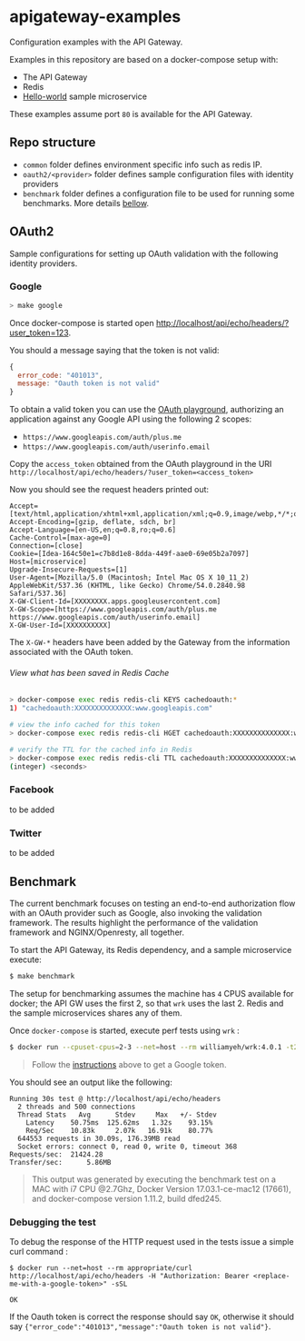 # apigateway-examples
Configuration examples with the API Gateway.

Examples in this repository are based on a docker-compose setup with:
* The API Gateway
* Redis
* [Hello-world](https://github.com/adobe-apiplatform/echo-service) sample microservice

These examples assume port `80` is available for the API Gateway.

## Repo structure
* `common` folder defines environment specific info such as redis IP.
* `oauth2/<provider>` folder defines sample configuration files with identity providers
* `benchmark` folder defines a configuration file to be used for running some benchmarks. More details [bellow](#benchmark).

## OAuth2

Sample configurations for setting up OAuth validation with the following identity providers.

### Google

```bash
> make google
```

Once docker-compose is started open [http://localhost/api/echo/headers/?user_token=123](http://localhost/api/echo/headers/?user_token=123).

You should a message saying that the token is not valid:
```javascript
{
  error_code: "401013",
  message: "Oauth token is not valid"
}
```

To obtain a valid token you can use the [OAuth playground](https://developers.google.com/oauthplayground), authorizing an application against any Google API using the following 2 scopes:
* `https://www.googleapis.com/auth/plus.me`
* `https://www.googleapis.com/auth/userinfo.email`

Copy the `access_token` obtained from the OAuth playground in the URI
`http://localhost/api/echo/headers/?user_token=<access_token>`

Now you should see the request headers printed out:
```
Accept=[text/html,application/xhtml+xml,application/xml;q=0.9,image/webp,*/*;q=0.8]
Accept-Encoding=[gzip, deflate, sdch, br]
Accept-Language=[en-US,en;q=0.8,ro;q=0.6]
Cache-Control=[max-age=0]
Connection=[close]
Cookie=[Idea-164c50e1=c7b8d1e8-8dda-449f-aae0-69e05b2a7097]
Host=[microservice]
Upgrade-Insecure-Requests=[1]
User-Agent=[Mozilla/5.0 (Macintosh; Intel Mac OS X 10_11_2) AppleWebKit/537.36 (KHTML, like Gecko) Chrome/54.0.2840.98 Safari/537.36]
X-GW-Client-Id=[XXXXXXXX.apps.googleusercontent.com]
X-GW-Scope=[https://www.googleapis.com/auth/plus.me https://www.googleapis.com/auth/userinfo.email]
X-GW-User-Id=[XXXXXXXXXX]
```

The `X-GW-*` headers have been added by the Gateway from the information associated with the OAuth token.

###### View what has been saved in Redis Cache

```bash
> docker-compose exec redis redis-cli KEYS cachedoauth:*
1) "cachedoauth:XXXXXXXXXXXXXX:www.googleapis.com"

# view the info cached for this token
> docker-compose exec redis redis-cli HGET cachedoauth:XXXXXXXXXXXXXX:www.googleapis.com token_json

# verify the TTL for the cached info in Redis
> docker-compose exec redis redis-cli TTL cachedoauth:XXXXXXXXXXXXXX:www.googleapis.com
(integer) <seconds>
```

### Facebook
to be added

### Twitter
to be added

## Benchmark

The current benchmark focuses on testing an end-to-end authorization flow with an OAuth provider such as Google, also invoking the validation framework. The results highlight the performance of the validation framework and NGINX/Openresty, all together.

To start the API Gateway, its Redis dependency, and a sample microservice execute:
```bash
$ make benchmark
```

The setup for benchmarking assumes the machine has `4` CPUS available for docker; the API GW uses the first 2, so that `wrk` uses the last 2. Redis and the sample microservices shares any of them.

Once `docker-compose` is started, execute perf tests using `wrk` :

```bash
$ docker run --cpuset-cpus=2-3 --net=host --rm williamyeh/wrk:4.0.1 -t2 -c500 -d30s http://localhost/api/echo/headers -H "Authorization: Bearer <replace-me-with-a-google-token>"
```

> Follow the [instructions](#google) above to get a Google token.

You should see an output like the following:
```
Running 30s test @ http://localhost/api/echo/headers
  2 threads and 500 connections
  Thread Stats   Avg      Stdev     Max   +/- Stdev
    Latency    50.75ms  125.62ms   1.32s    93.15%
    Req/Sec    10.83k     2.07k   16.91k    80.77%
  644553 requests in 30.09s, 176.39MB read
  Socket errors: connect 0, read 0, write 0, timeout 368
Requests/sec:  21424.28
Transfer/sec:      5.86MB
```

> This output was generated by executing the benchmark test on a MAC with i7 CPU @2.7Ghz, Docker Version 17.03.1-ce-mac12 (17661), and docker-compose version 1.11.2, build dfed245.

### Debugging the test
To debug the response of the HTTP request used in the tests issue a simple curl command :

```
$ docker run --net=host --rm appropriate/curl http://localhost/api/echo/headers -H "Authorization: Bearer <replace-me-with-a-google-token>" -sSL

OK
```

If the Oauth token is correct the response should say `OK`, otherwise it should say `{"error_code":"401013","message":"Oauth token is not valid"}`.
